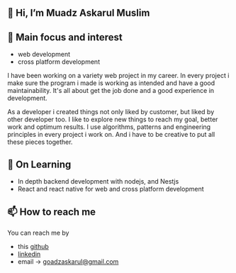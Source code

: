 ## 👋 Hi, I’m Muadz Askarul Muslim

## 👀 Main focus and interest
- web development
- cross platform development 


I have been working on a variety web project in my career. In every project i make sure the program i made is working as intended and have a good maintainability. It's all about get the job done and a good experience in development.

As a developer i created things not only liked by customer, but liked by other developer too. I like to explore new things to reach my goal, better work and optimum results. I use algorithms, patterns and engineering principles in every project i work on. And i have to be creative to put all these pieces together.


## 🌱 On Learning 
- In depth backend development with nodejs, and Nestjs
- React and react native for web and cross platform development

## 📫 How to reach me 
You can reach me by 
- this [github](https://github.com/muadz-askarul)
- [linkedin](https://www.linkedin.com/in/muadz-askarul/)
- email -> goadzaskarul@gmail.com
